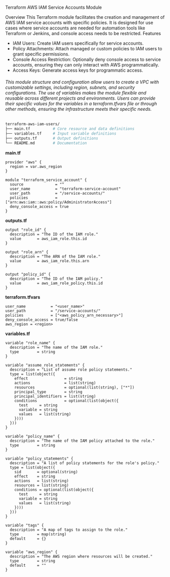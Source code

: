 Terraform AWS IAM Service Accounts Module

Overview
This Terraform module facilitates the creation and management of AWS IAM service accounts with specific policies. It is designed for use cases where service accounts are needed for automation tools like Terraform or Jenkins, and console access needs to be restricted.
Features

- IAM Users: Create IAM users specifically for service accounts.
- Policy Attachments: Attach managed or custom policies to IAM users to grant specific permissions.
- Console Access Restriction: Optionally deny console access to service accounts, ensuring they can only interact with AWS programmatically.
- Access Keys: Generate access keys for programmatic access.

###### This module structure and configuration allow users to create a VPC with customizable settings, including region, subnets, and security configurations. The use of variables makes the module flexible and reusable across different projects and environments. Users can provide their specific values for the variables in a terraform.tfvars file or through other methods, ensuring the infrastructure meets their specific needs.

```sh
terraform-aws-iam-users/
├── main.tf          # Core resource and data definitions
├── variables.tf     # Input variable definitions
├── outputs.tf       # Output definitions
└── README.md        # Documentation 
```

**main.tf**
```hcl
provider "aws" {
  region = var.aws_region
}

module "terraform_service_account" {
  source              = ""
  user_name           = "terraform-service-account"
  user_path           = "/service-accounts/"
  policies            = ["arn:aws:iam::aws:policy/AdministratorAccess"]
  deny_console_access = true
}
```
**outputs.tf**
```hcl
output "role_id" {
  description = "The ID of the IAM role."
  value       = aws_iam_role.this.id
}

output "role_arn" {
  description = "The ARN of the IAM role."
  value       = aws_iam_role.this.arn
}

output "policy_id" {
  description = "The ID of the IAM policy."
  value       = aws_iam_role_policy.this.id
}
```
**terraform.tfvars**
```hcl
user_name           = "<user_name>"
user_path           = "/service-accounts/"
policies            = ["<aws_policy_arn_necessary>"]
deny_console_access = true/false
aws_region = <region>
```
**variables.tf**
```hcl
variable "role_name" {
  description = "The name of the IAM role."
  type        = string
}

variable "assume_role_statements" {
  description = "List of assume role policy statements."
  type = list(object({
    effect                = string
    actions               = list(string)
    resources             = optional(list(string), ["*"])
    principal_type        = string
    principal_identifiers = list(string)
    conditions            = optional(list(object({
      test     = string
      variable = string
      values   = list(string)
    })))
  }))
}

variable "policy_name" {
  description = "The name of the IAM policy attached to the role."
  type        = string
}

variable "policy_statements" {
  description = "A list of policy statements for the role's policy."
  type = list(object({
    sid       = optional(string)
    effect    = string
    actions   = list(string)
    resources = list(string)
    conditions = optional(list(object({
      test     = string
      variable = string
      values   = list(string)
    })))
  }))
}

variable "tags" {
  description = "A map of tags to assign to the role."
  type        = map(string)
  default     = {}
}

variable "aws_region" {
  description = "The AWS region where resources will be created."
  type        = string
  default     = ""
}
```
